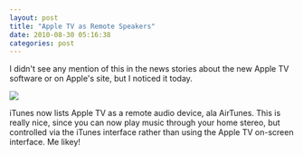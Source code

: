 ```yaml
---
layout: post
title: "Apple TV as Remote Speakers"
date: 2010-08-30 05:16:38
categories: post
---
```

I didn't see any mention of this in the news stories about the new Apple TV software or on Apple's site, but I noticed it today.

<img src="/blog_images/appletvaudio.png">

iTunes now lists Apple TV as a remote audio device, ala AirTunes.  This is really nice, since you can now play music through your home stereo, but controlled via the iTunes interface rather than using the Apple TV on-screen interface.  Me likey!

